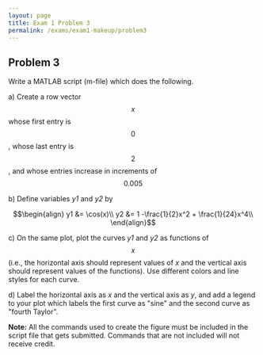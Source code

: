 ```yaml
---
layout: page
title: Exam 1 Problem 3
permalink: /exams/exam1-makeup/problem3
---
```


## Problem 3

Write a MATLAB script (m-file) which does the following.

a) Create a row vector $$x$$ whose first entry is $$0$$, whose last entry is $$2$$, and whose entries increase in increments of $$0.005$$

b) Define variables *y1* and *y2* by

$$\begin{align}
y1 &= \cos(x)\\
y2 &= 1 -\frac{1}{2}x^2 + \frac{1}{24}x^4\\
\end{align}$$

c) On the same plot, plot the curves *y1* and *y2* as functions of $$x$$ (i.e., the horizontal axis should represent values of *x* and the vertical axis should represent values of the functions).  Use different colors and line styles for each curve.

d) Label the horizontal axis as *x* and the vertical axis as *y*, and add a legend to your plot which labels the first curve as "sine" and the second curve as "fourth Taylor".

**Note:** All the commands used to create the figure must be included in the script file that gets submitted.  Commands that are not included will not receive credit.

